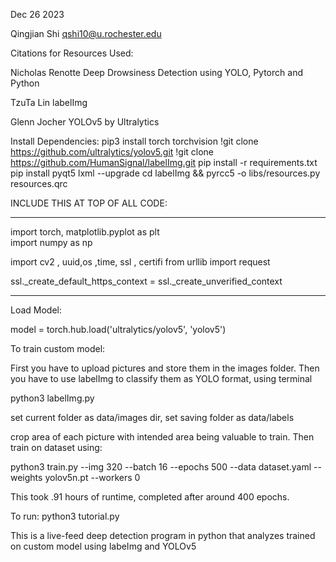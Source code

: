Dec 26 2023

Qingjian Shi
qshi10@u.rochester.edu


Citations for Resources Used: 

Nicholas Renotte
Deep Drowsiness Detection using YOLO, Pytorch and Python

TzuTa Lin
labelImg

Glenn Jocher
YOLOv5 by Ultralytics




Install Dependencies:
pip3 install torch torchvision
!git clone https://github.com/ultralytics/yolov5.git
!git clone https://github.com/HumanSignal/labelImg.git
pip install -r requirements.txt
pip install pyqt5 lxml --upgrade
cd labelImg && pyrcc5 -o libs/resources.py resources.qrc




INCLUDE THIS AT TOP OF ALL CODE:

****************************************************************
import torch, matplotlib.pyplot as plt  
import numpy as np  

import cv2 , uuid,os ,time, ssl , certifi
from urllib import request

ssl._create_default_https_context = ssl._create_unverified_context
****************************************************************

Load Model:

model =  torch.hub.load('ultralytics/yolov5', 'yolov5')


To train custom model:

First you have to upload pictures and store them in the images folder. Then you have to use labelImg to classify them as YOLO format, using terminal

python3 labelImg.py

set current folder as data/images dir, set saving folder as data/labels

crop area of each picture with intended area being valuable to train. Then train on dataset using:

python3 train.py --img 320 --batch 16 --epochs 500 --data dataset.yaml --weights yolov5n.pt --workers 0

This took .91 hours of runtime, completed after around 400 epochs. 

To run:
  python3 tutorial.py

This is a live-feed deep detection program in python that analyzes trained on custom model using labeImg and YOLOv5





